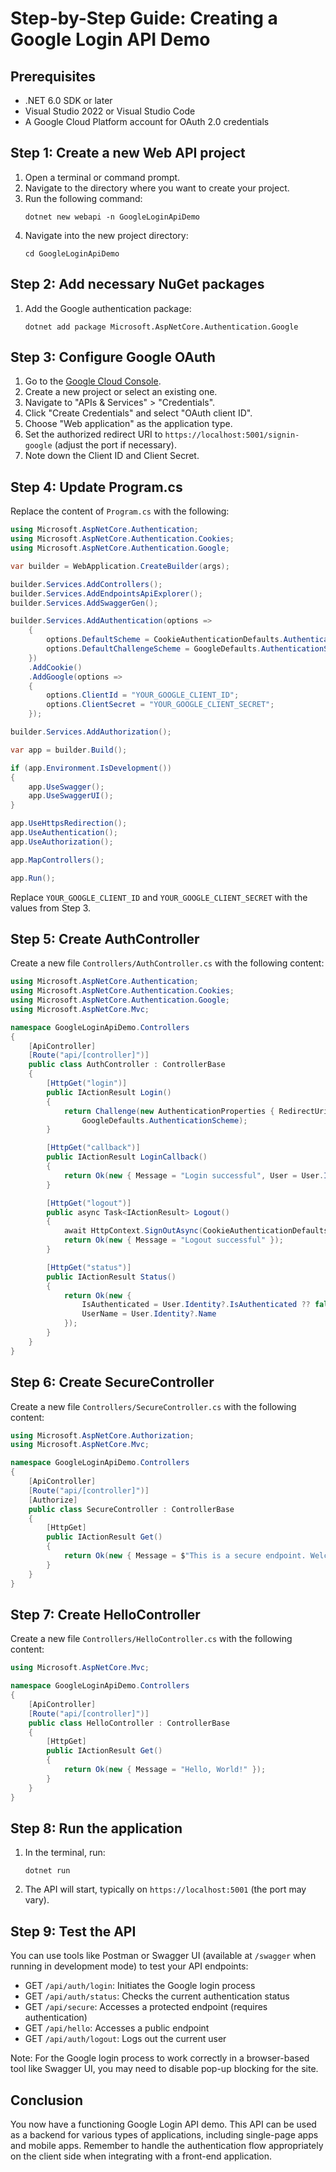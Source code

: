 # Step-by-Step Guide: Creating a Google Login API Demo

## Prerequisites
- .NET 6.0 SDK or later
- Visual Studio 2022 or Visual Studio Code
- A Google Cloud Platform account for OAuth 2.0 credentials

## Step 1: Create a new Web API project

1. Open a terminal or command prompt.
2. Navigate to the directory where you want to create your project.
3. Run the following command:
   ```
   dotnet new webapi -n GoogleLoginApiDemo
   ```
4. Navigate into the new project directory:
   ```
   cd GoogleLoginApiDemo
   ```

## Step 2: Add necessary NuGet packages

1. Add the Google authentication package:
   ```
   dotnet add package Microsoft.AspNetCore.Authentication.Google
   ```

## Step 3: Configure Google OAuth

1. Go to the [Google Cloud Console](https://console.cloud.google.com/).
2. Create a new project or select an existing one.
3. Navigate to "APIs & Services" > "Credentials".
4. Click "Create Credentials" and select "OAuth client ID".
5. Choose "Web application" as the application type.
6. Set the authorized redirect URI to `https://localhost:5001/signin-google` (adjust the port if necessary).
7. Note down the Client ID and Client Secret.

## Step 4: Update Program.cs

Replace the content of `Program.cs` with the following:

```csharp
using Microsoft.AspNetCore.Authentication;
using Microsoft.AspNetCore.Authentication.Cookies;
using Microsoft.AspNetCore.Authentication.Google;

var builder = WebApplication.CreateBuilder(args);

builder.Services.AddControllers();
builder.Services.AddEndpointsApiExplorer();
builder.Services.AddSwaggerGen();

builder.Services.AddAuthentication(options =>
    {
        options.DefaultScheme = CookieAuthenticationDefaults.AuthenticationScheme;
        options.DefaultChallengeScheme = GoogleDefaults.AuthenticationScheme;
    })
    .AddCookie()
    .AddGoogle(options =>
    {
        options.ClientId = "YOUR_GOOGLE_CLIENT_ID";
        options.ClientSecret = "YOUR_GOOGLE_CLIENT_SECRET";
    });

builder.Services.AddAuthorization();

var app = builder.Build();

if (app.Environment.IsDevelopment())
{
    app.UseSwagger();
    app.UseSwaggerUI();
}

app.UseHttpsRedirection();
app.UseAuthentication();
app.UseAuthorization();

app.MapControllers();

app.Run();
```

Replace `YOUR_GOOGLE_CLIENT_ID` and `YOUR_GOOGLE_CLIENT_SECRET` with the values from Step 3.

## Step 5: Create AuthController

Create a new file `Controllers/AuthController.cs` with the following content:

```csharp
using Microsoft.AspNetCore.Authentication;
using Microsoft.AspNetCore.Authentication.Cookies;
using Microsoft.AspNetCore.Authentication.Google;
using Microsoft.AspNetCore.Mvc;

namespace GoogleLoginApiDemo.Controllers
{
    [ApiController]
    [Route("api/[controller]")]
    public class AuthController : ControllerBase
    {
        [HttpGet("login")]
        public IActionResult Login()
        {
            return Challenge(new AuthenticationProperties { RedirectUri = "/api/auth/callback" },
                GoogleDefaults.AuthenticationScheme);
        }

        [HttpGet("callback")]
        public IActionResult LoginCallback()
        {
            return Ok(new { Message = "Login successful", User = User.Identity?.Name });
        }

        [HttpGet("logout")]
        public async Task<IActionResult> Logout()
        {
            await HttpContext.SignOutAsync(CookieAuthenticationDefaults.AuthenticationScheme);
            return Ok(new { Message = "Logout successful" });
        }

        [HttpGet("status")]
        public IActionResult Status()
        {
            return Ok(new { 
                IsAuthenticated = User.Identity?.IsAuthenticated ?? false,
                UserName = User.Identity?.Name
            });
        }
    }
}
```

## Step 6: Create SecureController

Create a new file `Controllers/SecureController.cs` with the following content:

```csharp
using Microsoft.AspNetCore.Authorization;
using Microsoft.AspNetCore.Mvc;

namespace GoogleLoginApiDemo.Controllers
{
    [ApiController]
    [Route("api/[controller]")]
    [Authorize]
    public class SecureController : ControllerBase
    {
        [HttpGet]
        public IActionResult Get()
        {
            return Ok(new { Message = $"This is a secure endpoint. Welcome, {User.Identity?.Name}!" });
        }
    }
}
```

## Step 7: Create HelloController

Create a new file `Controllers/HelloController.cs` with the following content:

```csharp
using Microsoft.AspNetCore.Mvc;

namespace GoogleLoginApiDemo.Controllers
{
    [ApiController]
    [Route("api/[controller]")]
    public class HelloController : ControllerBase
    {
        [HttpGet]
        public IActionResult Get()
        {
            return Ok(new { Message = "Hello, World!" });
        }
    }
}
```

## Step 8: Run the application

1. In the terminal, run:
   ```
   dotnet run
   ```
2. The API will start, typically on `https://localhost:5001` (the port may vary).

## Step 9: Test the API

You can use tools like Postman or Swagger UI (available at `/swagger` when running in development mode) to test your API endpoints:

- GET `/api/auth/login`: Initiates the Google login process
- GET `/api/auth/status`: Checks the current authentication status
- GET `/api/secure`: Accesses a protected endpoint (requires authentication)
- GET `/api/hello`: Accesses a public endpoint
- GET `/api/auth/logout`: Logs out the current user

Note: For the Google login process to work correctly in a browser-based tool like Swagger UI, you may need to disable pop-up blocking for the site.

## Conclusion

You now have a functioning Google Login API demo. This API can be used as a backend for various types of applications, including single-page apps and mobile apps. Remember to handle the authentication flow appropriately on the client side when integrating with a front-end application.